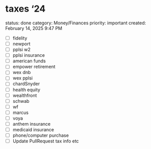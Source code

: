 # taxes ‘24

status: done
category: Money/Finances
priority: important
created: February 14, 2025 9:47 PM

- [ ]  fidelity
- [ ]  newport
- [ ]  pplsi w2
- [ ]  pplsi insurance
- [ ]  american funds
- [ ]  empower retirement
- [ ]  wex dnb
- [ ]  wex pplsi
- [ ]  chardSnyder
- [ ]  health equity
- [ ]  wealthfront
- [ ]  schwab
- [ ]  wf
- [ ]  marcus
- [ ]  voya
- [ ]  anthem insurance
- [ ]  medicaid insurance
- [ ]  phone/computer purchase
- [ ]  Update PullRequest tax info etc